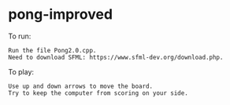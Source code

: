 # pong-improved
To run:
```
Run the file Pong2.0.cpp.
Need to download SFML: https://www.sfml-dev.org/download.php.
```

To play:
```
Use up and down arrows to move the board.
Try to keep the computer from scoring on your side.
```
